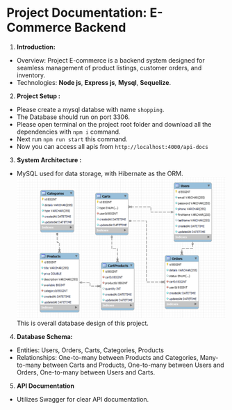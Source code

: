 # Project Documentation: E-Commerce Backend
1. **Introduction:**
-   Overview: Project E-commerce is a backend system designed for seamless management of product listings, customer orders, and inventory.
-   Technologies: **Node js**, **Express js**, **Mysql**, **Sequelize**.

2. **Project Setup :**
- Please create a mysql databse with name `shopping`.
- The Database should run on port 3306.
- Please open terminal on the project root folder and download all the dependencies with `npm i` command.
-  Next run `npm run start` this command.
- Now you can access all apis from `http://localhost:4000/api-docs`

3. **System Architecture :**
- MySQL used for data storage, with Hibernate as the ORM.
![Database Design](/public/image.png)
This is overall database design of this project.

4. **Database Schema:**
-   Entities: Users, Orders, Carts, Categories, Products
-   Relationships: One-to-many between Products and Categories, Many-to-many between Carts and Products, One-to-many between Users and Orders, One-to-many between Users and Carts.

5. **API Documentation**
-   Utilizes Swagger for clear API documentation.